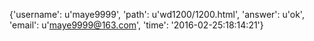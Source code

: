 {'username': u'maye9999', 'path': u'wd1200/1200.html', 'answer': u'ok', 'email': u'maye9999@163.com', 'time': '2016-02-25:18:14:21'}